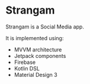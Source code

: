 # Strangam

Strangam is a Social Media app. 

It is implemented using:

- MVVM architecture
- Jetpack components
- Firebase
- Kotlin DSL
- Material Design 3